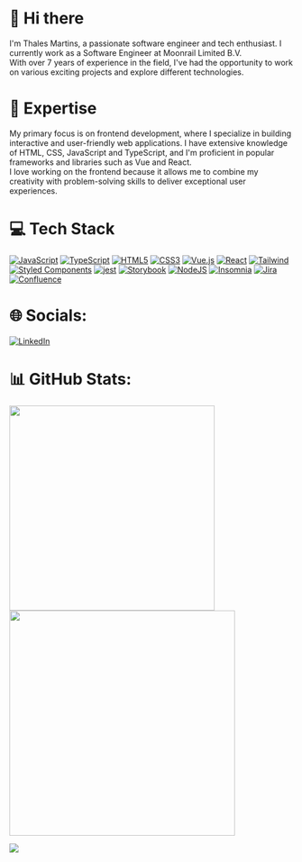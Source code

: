 # 👋 Hi there

I'm Thales Martins, a passionate software engineer and tech enthusiast. I currently work as a Software Engineer at Moonrail Limited B.V. </br>
With over 7 years of experience in the field, I've had the opportunity to work on various exciting projects and explore different technologies.


# 🚀 Expertise

My primary focus is on frontend development, where I specialize in building interactive and user-friendly web applications. I have extensive knowledge of HTML, CSS, JavaScript and TypeScript, and I'm proficient in popular frameworks and libraries such as Vue and React. </br> 
I love working on the frontend because it allows me to combine my creativity with problem-solving skills to deliver exceptional user experiences.

# 💻 Tech Stack
[![JavaScript](https://img.shields.io/badge/javascript-%23323330.svg?style=for-the-badge&logo=javascript&logoColor=%23F7DF1E)](https://developer.mozilla.org/en-US/docs/Web/JavaScript) [![TypeScript](https://img.shields.io/badge/typescript-%23007ACC.svg?style=for-the-badge&logo=typescript&logoColor=white)](https://www.typescriptlang.org/) [![HTML5](https://img.shields.io/badge/html5-%23E34F26.svg?style=for-the-badge&logo=html5&logoColor=white)](https://developer.mozilla.org/en-US/docs/Glossary/HTML5) [![CSS3](https://img.shields.io/badge/css3-%231572B6.svg?style=for-the-badge&logo=css3&logoColor=white)](https://developer.mozilla.org/en-US/docs/Web/CSS) [![Vue.js](https://img.shields.io/badge/vuejs-%2335495e.svg?style=for-the-badge&logo=vuedotjs&logoColor=%234FC08D)](https://vuejs.org/) [![React](https://img.shields.io/badge/react-%2320232a.svg?style=for-the-badge&logo=react&logoColor=%2361DAFB)](https://react.dev/) [![Tailwind](https://img.shields.io/badge/Tailwind-38bdf8.svg?style=for-the-badge&logo=tailwind&logoColor=white)](https://tailwindcss.com/) [![Styled Components](https://img.shields.io/badge/styled--components-DB7093?style=for-the-badge&logo=styled-components&logoColor=white)](https://styled-components.com/) [![jest](https://img.shields.io/badge/jest-red.svg?style=for-the-badge&logo=jest&logoColor=%white)](https://jestjs.io/) [![Storybook](https://img.shields.io/badge/Storybook-white.svg?style=for-the-badge&logo=storybook&logoColor=%white)](https://storybook.js.org/) [![NodeJS](https://img.shields.io/badge/NodeJS-026e00.svg?style=for-the-badge&logo=nodedotjs&logoColor=white)](https://nodejs.org/) [![Insomnia](https://img.shields.io/badge/Insomnia-4000BF?style=for-the-badge&logo=insomnia&logoColor=white)](https://insomnia.rest/) [![Jira](https://img.shields.io/badge/jira-%230A0FFF.svg?style=for-the-badge&logo=jira&logoColor=white)](https://www.atlassian.com/software/jira) [![Confluence](https://img.shields.io/badge/Confluence-%23000000.svg?style=for-the-badge&logo=confluence&logoColor=white)](https://www.atlassian.com/software/confluence)

# 🌐 Socials:
[![LinkedIn](https://img.shields.io/badge/LinkedIn-%230077B5.svg?logo=linkedin&logoColor=white)](https://linkedin.com/in/linkthales)

# 📊 GitHub Stats:
<img src="https://github-readme-stats-wheat-two-53.vercel.app/api?username=linkthales&theme=neon&hide_border=false&include_all_commits=false&count_private=false"  width="364px" />                    <img src="https://github-readme-streak-stats.herokuapp.com/?user=linkthales&theme=neon&hide_border=false"  width="400px" />



![](https://github-readme-stats-wheat-two-53.vercel.app/api/top-langs/?username=linkthales&theme=neon&hide_border=false&include_all_commits=false&count_private=false&layout=compact)
